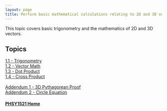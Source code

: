 ```yaml
---
layout: page
title: Perform basic mathematical calculations relating to 2D and 3D vectors.
---
```

This topic covers basic trigonometry and the mathematics of 2D and 3D vectors.

## Topics
[1.1 - Trigonometry](trigonometry.md)<br>
[1.2 - Vector Math](vector-math.md)<br>
[1.3 - Dot Product](dot-product.md)<br>
[1.4 - Cross Product](cross-product.md)<br><br>
[Addendum 1 - 3D Pythagorean Proof](pythagorean-3d.md)<br>
[Addendum 2 - Circle Equation](circle.md)

#### [PHSY1521 Home](../)